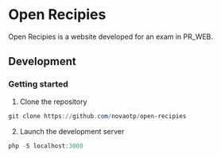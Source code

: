 # Open Recipies

Open Recipies is a website developed for an exam in PR_WEB.

## Development

### Getting started

1. Clone the repository

  ```ps1
  git clone https://github.com/novaotp/open-recipies
  ```

2. Launch the development server

  ```ps1
  php -S localhost:3000
  ```
